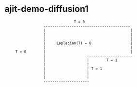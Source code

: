 # ajit-demo-diffusion1




                                    T = 0
                      ----------------------------------------
                      |                                       |
                      |                                       |
                      |                                       |
                      |     Laplacian(T) = 0                  |
                      |                                       |
         T = 0        |                                       |
                      |                   ---------------------
                      |                   |        T = 1
                      |                   |
                      |                   | T = 1
                      |                   |
                      |                   |
                      ---------------------

